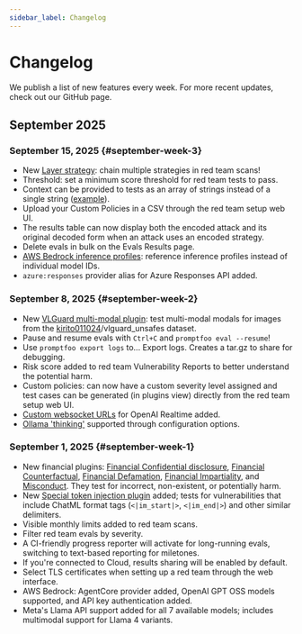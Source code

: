 ```yaml
---
sidebar_label: Changelog
---
```


# Changelog

We publish a list of new features every week. For more recent updates, check out our GitHub page.

## September 2025

### September 15, 2025 {#september-week-3}
- New [Layer strategy](/docs/red-team/strategies/#layered-strategies): chain multiple strategies in red team scans!
- Threshold: set a minimum score threshold for red team tests to pass.
- Context can be provided to tests as an array of strings instead of a single string ([example](/docs/configuration/expected-outputs/model-graded/context-relevance/#array-context)).
- Upload your Custom Policies in a CSV through the red team setup web UI.
- The results table can now display both the encoded attack and its original decoded form when an attack uses an encoded strategy.
- Delete evals in bulk on the Evals Results page.
- [AWS Bedrock inference profiles](/docs/providers/aws-bedrock/#application-inference-profiles): reference inference profiles instead of individual model IDs.
- `azure:responses` provider alias for Azure Responses API added.

### September 8, 2025 {#september-week-2}
- New [VLGuard multi-modal plugin](/docs/red-team/plugins/vlguard/): test multi-modal modals for images from the [kirito011024](https://huggingface.co/kirito011024)/vlguard_unsafes dataset.
- Pause and resume evals with `Ctrl+C` and `promptfoo eval --resume`!
- Use `promptfoo export logs` to... Export logs. Creates a tar.gz to share for debugging.
- Risk score added to red team Vulnerability Reports to better understand the potential harm.
- Custom policies: can now have a custom severity level assigned and test cases can be generated (in plugins view) directly from the red team setup web UI.
- [Custom websocket URLs](/docs/providers/websocket/) for OpenAI Realtime added.
- [Ollama 'thinking'](https://ollama.com/blog/thinking) supported through configuration options.

### September 1, 2025 {#september-week-1}
- New financial plugins: [Financial Confidential disclosure](/docs/red-team/plugins/financial/#financial-confidential-disclosure), [Financial Counterfactual](/docs/red-team/plugins/financial/#financial-defamation), [Financial Defamation](/docs/red-team/plugins/financial/#financial-defamation), [Financial Impartiality](/docs/red-team/plugins/financial/#financial-impartiality), and [Misconduct](/docs/red-team/plugins/financial/#financial-misconduct). They test for incorrect, non-existent, or potentially harm.
- New [Special token injection plugin](/docs/red-team/plugins/special-token-injection/) added; tests for vulnerabilities that include ChatML format tags (`<|im_start|>`, `<|im_end|>`) and other similar delimiters.
- Visible monthly limits added to red team scans.
- Filter red team evals by severity.
- A CI-friendly progress reporter will activate for long-running evals, switching to text-based reporting for miletones.
- If you're connected to Cloud, results sharing will be enabled by default.
- Select TLS certificates when setting up a red team through the web interface.
- AWS Bedrock: AgentCore provider added, OpenAI GPT OSS models supported, and API key authentication added.
- Meta's Llama API support added for all 7 available models; includes multimodal support for Llama 4 variants.

